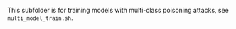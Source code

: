 This subfolder is for training models with multi-class poisoning attacks, see `multi_model_train.sh`.
